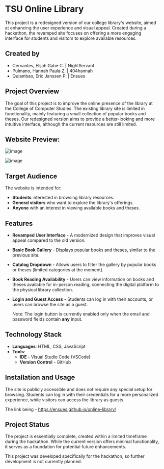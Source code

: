 
# TSU Online Library

This project is a redesigned version of our college library's website, aimed at enhancing the user experience and visual appeal. Created during a hackathon, the revamped site focuses on offering a more engaging interface for students and visitors to explore available resources.

## Created by
- Cervantes, Elijah Gabe C. | NightServant
- Pulmano, Hannah Paula Z. | 404hannah
- Quiambao, Eric Janssen P. | Ensues


## Project Overview

The goal of this project is to improve the online presence of the library at the College of Computer Studies. The existing library site is limited in functionality, mainly featuring a small collection of popular books and theses. Our redesigned version aims to provide a better-looking and more intuitive interface, although the current resources are still limited.

## Website Preview:
![image](https://github.com/user-attachments/assets/578f5982-0cd5-4e00-87d5-d402159b02e4)

![image](https://github.com/user-attachments/assets/447ce659-ad58-490b-951e-15cc08fa21f9)

## Target Audience

The website is intended for:
- **Students** interested in browsing library resources.
- **General visitors** who want to explore the library's offerings.
- **Anyone** with an interest in viewing available books and theses.

## Features

- **Revamped User Interface** - A modernized design that improves visual appeal compared to the old version.
- **Basic Book Gallery** - Displays popular books and theses, similar to the previous site.
- **Catalog Dropdown** - Allows users to filter the gallery by popular books or theses (limited categories at the moment).
- **Book Reading Availability** - Users can view information on books and theses available for in-person reading, connecting the digital platform to the physical library collection.
- **Login and Guest Access** - Students can log in with their accounts, or users can browse the site as a guest.

    Note: The login button is currently enabled only when the email and password fields contain **any** input.

## Technology Stack
- **Languages**: HTML, CSS, JavaScript
- **Tools**:
  - **IDE** - Visual Studio Code (VSCode)
  - **Version Control** - GitHub

## Installation and Usage

The site is publicly accessible and does not require any special setup for browsing. Students can log in with their credentials for a more personalized experience, while visitors can access the library as guests.

The link being - https://ensues.github.io/online-library/

## Project Status

The project is essentially complete, created within a limited timeframe during the hackathon. While the current version offers minimal functionality, it serves as a foundation for potential future enhancements.

This project was developed specifically for the hackathon, so further development is not currently planned.
